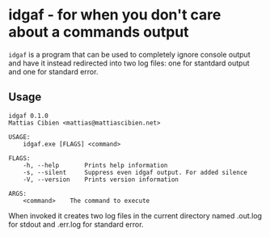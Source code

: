 # idgaf - for when you don't care about a commands output

`idgaf` is a program that can be used to completely ignore console output
and have it instead redirected into two log files: one for stantdard output and one for standard error.

## Usage

```
idgaf 0.1.0
Mattias Cibien <mattias@mattiascibien.net>

USAGE:
    idgaf.exe [FLAGS] <command>

FLAGS:
    -h, --help       Prints help information
    -s, --silent     Suppress even idgaf output. For added silence
    -V, --version    Prints version information

ARGS:
    <command>    The command to execute
```

When invoked it creates two log files in the current directory named <command>.out.log for stdout and <command>.err.log for standard error.
